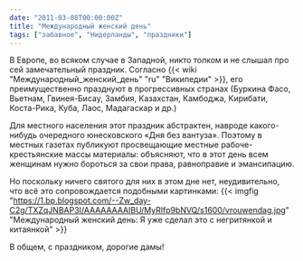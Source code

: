```yaml
---
date: "2011-03-08T00:00:00Z"
title: "Международный женский день"
tags: ["забавное", "Нидерланды", "праздники"]
---
```


В Европе, во всяком случае в Западной, никто толком и не слышал про сей замечательный праздник. Согласно {{< wiki "Международный_женский_день" "ru" "Википедии" >}}, его преимущественно празднуют в прогрессивных странах (Буркина Фасо, Вьетнам, Гвинея-Бисау, Замбия, Казахстан, Камбоджа, Кирибати, Коста-Рика, Куба, Лаос, Мадагаскар и др.)

<!--more-->

Для местного населения этот праздник абстрактен, навроде какого-нибудь очередного юнесковского «Дня без вантуза». Поэтому в местных газетах публикуют просвещающие местные рабоче-крестьянские массы материалы: объясняют, что в этот день всем женщинам нужно бороться за свои права, равноправие и эмансипацию.

Но поскольку ничего святого для них в этом дне нет, неудивительно, что всё это сопровождается подобными картинками:
{{< imgfig "https://1.bp.blogspot.com/--Zw_day-C2g/TXZqJNBAP3I/AAAAAAAAIBU/MyRlfp9bNVQ/s1600/vrouwendag.jpg" "Международный женский день: Я уже сделал это с негритянкой и китаянкой" >}}

В общем, с праздником, дорогие дамы!
